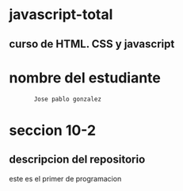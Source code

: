 # javascript-total
## curso de HTML. CSS y javascript

# nombre del estudiante
           Jose pablo gonzalez

# seccion 10-2 

## descripcion del repositorio

este es el primer de programacion
